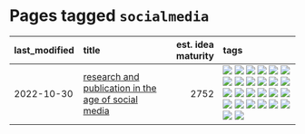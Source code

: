 # Pages tagged `socialmedia`

|last_modified|title|est. idea maturity|tags
|:---|:---|---:|:---|
|2022-10-30|[research and publication in the age of social media](../research-and-social.md)|2752|[![](https://img.shields.io/badge/tag-arxiv-683f3)](../tags/arxiv.md) [![](https://img.shields.io/badge/tag-citation-96bcc)](../tags/citation.md) [![](https://img.shields.io/badge/tag-corrections-77485f)](../tags/corrections.md) [![](https://img.shields.io/badge/tag-credit-e839f4)](../tags/credit.md) [![](https://img.shields.io/badge/tag-curation-b08442)](../tags/curation.md) [![](https://img.shields.io/badge/tag-discoverability-e6ab9)](../tags/discoverability.md) [![](https://img.shields.io/badge/tag-discussion-abf295)](../tags/discussion.md) [![](https://img.shields.io/badge/tag-feed-97a75e)](../tags/feed.md) [![](https://img.shields.io/badge/tag-git-29349d)](../tags/git.md) [![](https://img.shields.io/badge/tag-git-29349d)](../tags/git.md) [![](https://img.shields.io/badge/tag-historyofscience-50c04b)](../tags/historyofscience.md) [![](https://img.shields.io/badge/tag-mastodon-4072a1)](../tags/mastodon.md) [![](https://img.shields.io/badge/tag-openreview-7c795e)](../tags/openreview.md) [![](https://img.shields.io/badge/tag-paperswithcode-95bed6)](../tags/paperswithcode.md) [![](https://img.shields.io/badge/tag-platform-1743a)](../tags/platform.md) [![](https://img.shields.io/badge/tag-publication-12f6d5)](../tags/publication.md) [![](https://img.shields.io/badge/tag-reproducibility-c92725)](../tags/reproducibility.md) [![](https://img.shields.io/badge/tag-research-43d799)](../tags/research.md) [![](https://img.shields.io/badge/tag-retractions-d548d8)](../tags/retractions.md) [![](https://img.shields.io/badge/tag-search-98b52b)](../tags/search.md) [![](https://img.shields.io/badge/tag-socialmedia-7fe3bd)](../tags/socialmedia.md) [![](https://img.shields.io/badge/tag-stackoverflow-1dc0d1)](../tags/stackoverflow.md) [![](https://img.shields.io/badge/tag-subscription-4d5a4)](../tags/subscription.md) [![](https://img.shields.io/badge/tag-transparency-e168be)](../tags/transparency.md) [![](https://img.shields.io/badge/tag-twitter-96f12e)](../tags/twitter.md) [![](https://img.shields.io/badge/tag-validation-5e378d)](../tags/validation.md)|